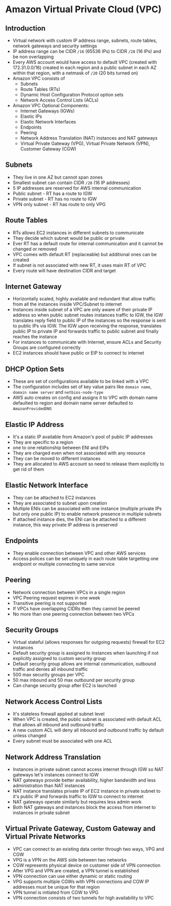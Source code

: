 # Amazon Virtual Private Cloud (VPC)

## Introduction

- Virtual network with custom IP address range, subnets, route tables, network gateways and security settings
- IP address range can be CIDR `/16` (65536 IPs) to CIDR `/28` (16 IPs) and be non overlapping
- Every AWS account would have access to default VPC (created with 172.31.0.0/16) created in each region and a public subnet in each AZ within that region, with a netmask of `/20` (20 bits turned on)
- Amazon VPC consists of
  - Subnets
  - Route Tables (RTs)
  - Dynamic Host Configuration Protocol option sets
  - Network Access Control Lists (ACLs)
- Amazon VPC Optional Components:
  - Internet Gateways (IGWs)
  - Elastic IPs
  - Elastic Network Interfaces
  - Endpoints
  - Peering
  - Network Address Translation (NAT) instances and NAT gateways
  - Virtual Private Gateway (VPG), Virtual Private Network (VPN), Customer Gateway (CGW)

## Subnets

- They live in one AZ but cannot span zones
- Smallest subnet can contain CIDR `/28` (16 IP addresses)
- 5 IP addresses are reserved for AWS internal communication
- Public subnet - RT has a route to IGW
- Private subnet - RT has no route to IGW
- VPN only subnet - RT has route to only VPG

## Route Tables

- RTs allows EC2 instances in different subnets to communicate
- They decide which subnet would be public or private
- Ever RT has a default route for internal communication and it cannot be changed or removed
- VPC comes with default RT (replaceable) but additional ones can be created
- If subnet is not associated with new RT, it uses main RT of VPC
- Every route will have destination CIDR and target

## Internet Gateway

- Horizontally scaled, highly available and redundant that allow traffic from all the instances inside VPC/Subnet to internet
- Instances inside subnet of a VPC are only aware of their private IP address so when public subnet routes instances traffic to IGW, the IGW translates reply field to public IP of the instances so the response is sent to public IPs via IGW. The IGW upon receiving the response, translates public IP to private IP and forwards traffic to public subnet and finally reaches the instance
- For instances to communicate with Internet, ensure ACLs and Security Groups are configured correctly
- EC2 instances should have public or EIP to connect to internet

## DHCP Option Sets

- These are set of configurations available to be linked with a VPC
- The configuration includes set of key value pairs like `domain name`, `domain name server` and `netbios-node-type`
- AWS auto creates on config and assigns it to VPC with domain name defaulted to region and domain name server defaulted to `AmazonProvidedDNS`

## Elastic IP Address

- It's a static IP available from Amazon's pool of public IP addresses
- They are specific to a region
- one to one relationship between ENI and EIPs
- They are charged even when not associated with any resource
- They can be moved to different instances
- They are allocated to AWS account so need to release them explicitly to get rid of them

## Elastic Network Interface

- They can be attached to EC2 instances
- They are associated to subnet upon creation
- Multiple ENIs can be associated with one instance (multiple private IPs but only one public IP) to enable network presence in multiple subnets
- If attached instance dies, the ENI can be attached to a different instance, this way private IP address is preserved

## Endpoints

- They enable connection between VPC and other AWS services
- Access polices can be set uniquely in each route table targetting one endpoint or multiple connecting to same service

## Peering

- Network connection between VPCs in a single region
- VPC Peering request expires in one week
- Transitive peering is not supported
- If VPCs have overlapping CIDRs then they cannot be peered
- No more than one peering connection between two VPCs

## Security Groups

- Virtual stateful (allows responses for outgoing requests) firewall for EC2 instances
- Default security group is assigned to instances when launching if not explicitly assigned to custom security group
- Default security group allows are internal communication, outbound traffic and denies all inbound traffic
- 500 max security groups per VPC
- 50 max inbound and 50 max outbound per security group
- Can change security group after EC2 is launched

## Network Access Control Lists

- It's stateless firewall applied at subnet level
- When VPC is created, the public subnet is associated with default ACL that allows all inbound and outbound traffic
- A new custom ACL will deny all inbound and outbound traffic by default unless changed
- Every subnet must be associated with one ACL

## Network Address Translation

- Instances in private subnet cannot access internet through IGW so NAT gateways let's instances connect to IGW
- NAT gateways provide better availability, higher bandwidth and less administration than NAT instances
- NAT instance translates private IP of EC2 instance in private subnet to it's public IP and forwards traffic to IGW to connect to internet
- NAT gateways operate similarly but requires less admin work
- Both NAT gateways and instances block the access from internet to instances in private subnet

## Virtual Private Gateway, Custom Gateway and Virtual Private Networks

- VPC can connect to an existing data center through two ways, VPG and CGW
- VPG is a VPN on the AWS side between two networks
- CGW represents physical device on customer side of VPN connection
- After VPG and VPN are created, a VPN tunnel is established
- VPN connection can use either dynamic or static routing
- VPG supports multiple CGWs with VPN connections and CGW IP addresses must be unique for that region
- VPN tunnel is initiated from CGW to VPG
- VPN connection consists of two tunnels for high availability to VPC